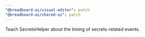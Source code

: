 ```yaml
---
"@breadboard-ai/visual-editor": patch
"@breadboard-ai/shared-ui": patch
---
```


Teach SecretsHelper about the timing of secrets-related events.
